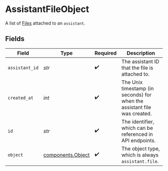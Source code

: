 # AssistantFileObject

A list of [Files](/docs/api-reference/files) attached to an `assistant`.


## Fields

| Field                                                                    | Type                                                                     | Required                                                                 | Description                                                              |
| ------------------------------------------------------------------------ | ------------------------------------------------------------------------ | ------------------------------------------------------------------------ | ------------------------------------------------------------------------ |
| `assistant_id`                                                           | *str*                                                                    | :heavy_check_mark:                                                       | The assistant ID that the file is attached to.                           |
| `created_at`                                                             | *int*                                                                    | :heavy_check_mark:                                                       | The Unix timestamp (in seconds) for when the assistant file was created. |
| `id`                                                                     | *str*                                                                    | :heavy_check_mark:                                                       | The identifier, which can be referenced in API endpoints.                |
| `object`                                                                 | [components.Object](../../models/components/object.md)                   | :heavy_check_mark:                                                       | The object type, which is always `assistant.file`.                       |